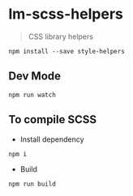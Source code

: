 # lm-scss-helpers

> CSS library helpers

`npm install --save style-helpers`

## Dev Mode

`npm run watch`

## To compile SCSS

- Install dependency

`npm i`

- Build

`npm run build`
